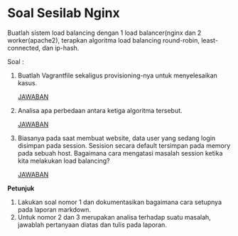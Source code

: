 # Soal Sesilab Nginx
Buatlah sistem load balancing dengan 1 load balancer(nginx dan 2 worker(apache2), terapkan algoritma load balancing round-robin, least-connected, dan ip-hash.

Soal :
1. Buatlah Vagrantfile sekaligus provisioning-nya untuk menyelesaikan kasus.
    
    [JAWABAN](https://github.com/rahajengdwi/CLoud2018/blob/master/Nginx/1)
2. Analisa apa perbedaan antara ketiga algoritma tersebut.
  
    [JAWABAN](https://github.com/rahajengdwi/CLoud2018/blob/master/Nginx/2)
3. Biasanya pada saat membuat website, data user yang sedang login disimpan pada session. Sesision secara default tersimpan pada memory pada sebuah host. Bagaimana cara mengatasi masalah session ketika kita melakukan load balancing?
  
    [JAWABAN](https://github.com/rahajengdwi/CLoud2018/blob/master/Nginx/3)

<strong>Petunjuk</strong>
1. Lakukan soal nomor 1 dan dokumentasikan bagaimana cara setupnya pada laporan markdown.
2. Untuk nomor 2 dan 3 merupakan analisa terhadap suatu masalah, jawablah pertanyaan diatas dan tulis pada laporan.
